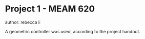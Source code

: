 # Project 1 - MEAM 620

author: rebecca li

A geometric controller was used, according to the project handout.
